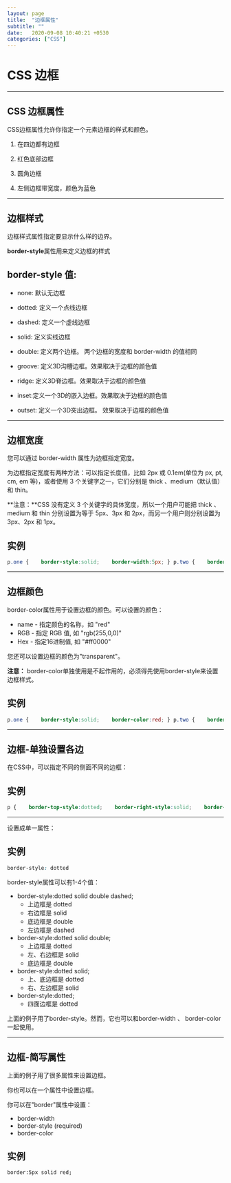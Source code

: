```yaml
---
layout: page
title:  "边框属性"
subtitle: ""
date:   2020-09-08 10:40:21 +0530
categories: ["CSS"]
---
```


# CSS 边框

------

## CSS 边框属性

CSS边框属性允许你指定一个元素边框的样式和颜色。

1. 在四边都有边框



2. 红色底部边框



3. 圆角边框



4. 左侧边框带宽度，颜色为蓝色

------

## 边框样式

边框样式属性指定要显示什么样的边界。

**border-style**属性用来定义边框的样式

## border-style 值:

- none: 默认无边框



- dotted: 定义一个点线边框



- dashed: 定义一个虚线边框



- solid: 定义实线边框



- double: 定义两个边框。 两个边框的宽度和 border-width 的值相同



- groove: 定义3D沟槽边框。效果取决于边框的颜色值



- ridge: 定义3D脊边框。效果取决于边框的颜色值



- inset:定义一个3D的嵌入边框。效果取决于边框的颜色值



- outset: 定义一个3D突出边框。 效果取决于边框的颜色值

  

------

## 边框宽度

您可以通过 border-width 属性为边框指定宽度。

为边框指定宽度有两种方法：可以指定长度值，比如 2px 或 0.1em(单位为 px, pt, cm, em 等)，或者使用 3 个关键字之一，它们分别是 thick 、medium（默认值） 和 thin。

**注意：**CSS 没有定义 3 个关键字的具体宽度，所以一个用户可能把 thick 、medium 和 thin 分别设置为等于 5px、3px 和 2px，而另一个用户则分别设置为 3px、2px 和 1px。

## 实例

```css
p.one {    border-style:solid;    border-width:5px; } p.two {    border-style:solid;    border-width:medium; }
```

------

## 边框颜色

border-color属性用于设置边框的颜色。可以设置的颜色：

- name - 指定颜色的名称，如 "red"
- RGB - 指定 RGB 值, 如 "rgb(255,0,0)"
- Hex - 指定16进制值, 如 "#ff0000"

您还可以设置边框的颜色为"transparent"。

**注意：** border-color单独使用是不起作用的，必须得先使用border-style来设置边框样式。

## 实例

```css
p.one {    border-style:solid;    border-color:red; } p.two {    border-style:solid;    border-color:#98bf21; }
```

------

## 边框-单独设置各边

在CSS中，可以指定不同的侧面不同的边框：

## 实例

```css
p {    border-top-style:dotted;    border-right-style:solid;    border-bottom-style:dotted;    border-left-style:solid; }
```



------



设置成单一属性：

## 实例

```css
border-style: dotted
```

border-style属性可以有1-4个值：

- border-style:dotted solid double dashed; 
  - 上边框是 dotted
  - 右边框是 solid
  - 底边框是 double
  - 左边框是 dashed
- border-style:dotted solid double;
  - 上边框是 dotted
  - 左、右边框是 solid
  - 底边框是 double
- border-style:dotted solid;
  - 上、底边框是 dotted
  - 右、左边框是 solid
- border-style:dotted;
  - 四面边框是 dotted

上面的例子用了border-style。然而，它也可以和border-width 、 border-color一起使用。

------

## 边框-简写属性

上面的例子用了很多属性来设置边框。

你也可以在一个属性中设置边框。

你可以在"border"属性中设置：

- border-width
- border-style (required)
- border-color

## 实例

```
border:5px solid red;
```

